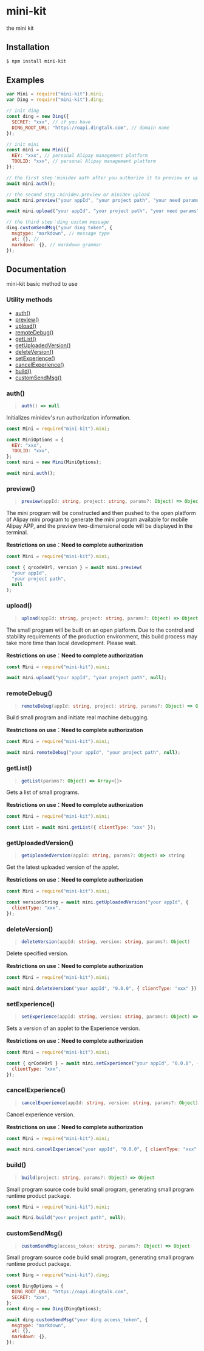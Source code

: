 # mini-kit

the mini kit

## Installation

```bash
$ npm install mini-kit
```

## Examples

```js
var Mini = require("mini-kit").mini;
var Ding = require("mini-kit").ding;

// init ding
const ding = new Ding({
  SECRET: "xxx", // if you have
  DING_ROOT_URL: "https://oapi.dingtalk.com", // domain name
});

// init mini
const mini = new Mini({
  KEY: "xxx", // personal Alipay management platform
  TOOLID: "xxx", // personal Alipay management platform
});

// the first step：minidev auth after you authorize it to preview or upload
await mini.auth();

// the second step：minidev.preview or minidev upload
await mini.preview("your appId", "your project path", "your need params");

await mini.upload("your appId", "your project path", "your need params");

// the third step：ding custom message
ding.customSendMsg("your ding token", {
  msgtype: "markdown", // message type
  at: {}, //
  markdown: {}, // markdown grammar
});
```

## Documentation

mini-kit basic method to use

### Utility methods

- [auth()](#auth)
- [preview()](#preview)
- [upload()](#upload)
- [remoteDebug()](#remoteDebug)
- [getList()](#getList)
- [getUploadedVersion()](#getUploadedVersion)
- [deleteVersion()](#deleteVersion)
- [setExperience()](#setExperience)
- [cancelExperience()](#cancelExperience)
- [build()](#build)
- [customSendMsg()](#customSendMsg)

### auth()

> ```ts
> auth() => null
> ```

Initializes minidev's run authorization information.

```js
const Mini = require("mini-kit").mini;

const MiniOptions = {
  KEY: "xxx",
  TOOLID: "xxx",
};
const mini = new Mini(MiniOptions);

await mini.auth();
```

### preview()

> ```ts
> preview(appId: string, project: string, params?: Object) => Object
> ```

The mini program will be constructed and then pushed to the open platform of Alipay mini program to generate the mini program available for mobile Alipay APP, and the preview two-dimensional code will be displayed in the terminal.

**Restrictions on use**：**Need to complete authorization**

```js
const Mini = require("mini-kit").mini;

const { qrcodeUrl, version } = await mini.preview(
  "your appId",
  "your project path",
  null
);
```

### upload()

> ```ts
> upload(appId: string, project: string, params?: Object) => Object
> ```

The small program will be built on an open platform. Due to the control and stability requirements of the production environment, this build process may take more time than local development. Please wait.

**Restrictions on use**：**Need to complete authorization**

```js
const Mini = require("mini-kit").mini;

await mini.upload("your appId", "your project path", null);
```

### remoteDebug()

> ```ts
> remoteDebug(appId: string, project: string, params?: Object) => Object
> ```

Build small program and initiate real machine debugging.

**Restrictions on use**：**Need to complete authorization**

```js
const Mini = require("mini-kit").mini;

await mini.remoteDebug("your appId", "your project path", null);
```

### getList()

> ```ts
> getList(params?: Object) => Array<{}>
> ```

Gets a list of small programs.

**Restrictions on use**：**Need to complete authorization**

```js
const Mini = require("mini-kit").mini;

const List = await mini.getList({ clientType: "xxx" });
```

### getUploadedVersion()

> ```ts
> getUploadedVersion(appId: string, params?: Object) => string
> ```

Get the latest uploaded version of the applet.

**Restrictions on use**：**Need to complete authorization**

```js
const Mini = require("mini-kit").mini;

const versionString = await mini.getUploadedVersion("your appId", {
  clientType: "xxx",
});
```

### deleteVersion()

> ```ts
> deleteVersion(appId: string, version: string, params?: Object)
> ```

Delete specified version.

**Restrictions on use**：**Need to complete authorization**

```js
const Mini = require("mini-kit").mini;

await mini.deleteVersion("your appId", "0.0.0", { clientType: "xxx" });
```

### setExperience()

> ```ts
> setExperience(appId: string, version: string, params?: Object) => Array<{}>
> ```

Sets a version of an applet to the Experience version.

**Restrictions on use**：**Need to complete authorization**

```js
const Mini = require("mini-kit").mini;

const { qrCodeUrl } = await mini.setExperience("your appId", "0.0.0", {
  clientType: "xxx",
});
```

### cancelExperience()

> ```ts
> cancelExperience(appId: string, version: string, params?: Object) => Array<{}>
> ```

Cancel experience version.

**Restrictions on use**：**Need to complete authorization**

```js
const Mini = require("mini-kit").mini;

await mini.cancelExperience("your appId", "0.0.0", { clientType: "xxx" });
```

### build()

> ```ts
> build(project: string, params?: Object) => Object
> ```

Small program source code build small program, generating small program runtime product package.

```js
const Mini = require("mini-kit").mini;

await Mini.build("your project path", null);
```

### customSendMsg()

> ```ts
> customSendMsg(access_token: string, params?: Object) => Object
> ```

Small program source code build small program, generating small program runtime product package.

```js
const Ding = require("mini-kit").ding;

const DingOptions = {
  DING_ROOT_URL: "https://oapi.dingtalk.com",
  SECRET: "xxx",
};
const ding = new Ding(DingOptions);

await ding.customSendMsg("your ding access_token", {
  msgtype: "markdown",
  at: {},
  markdown: {},
});
```
